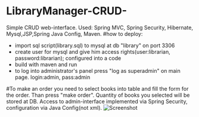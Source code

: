 # LibraryManager-CRUD-
Simple CRUD web-interface.
Used:
Spring MVC, Spring Security, Hibernate, Mysql,JSP,Spring Java Config, Maven.
#how to deploy:
- import sql script(library.sql) to mysql at db "library" on port 3306
- create user for mysql and give him access rights(user:librarian, password:librarian); configured into a code
- build with maven and run
- to log into administrator's panel press "log as superadmin" on main page. login:admin, pass:admin

#To make an order you need to select books into table and fill the form for the order. Than press "make order". Quantity of books you selected will be stored at DB.
Access to admin-interface implemented via Spring Security, configuration via Java Config(not xml).
![Screenshot](http://i.piccy.info/i9/6a41794af09271fdad00f574cf04ee7e/1499164732/139765/1159415/Snymok_ekrana_ot_2017_07_04_13_38_27.png)

